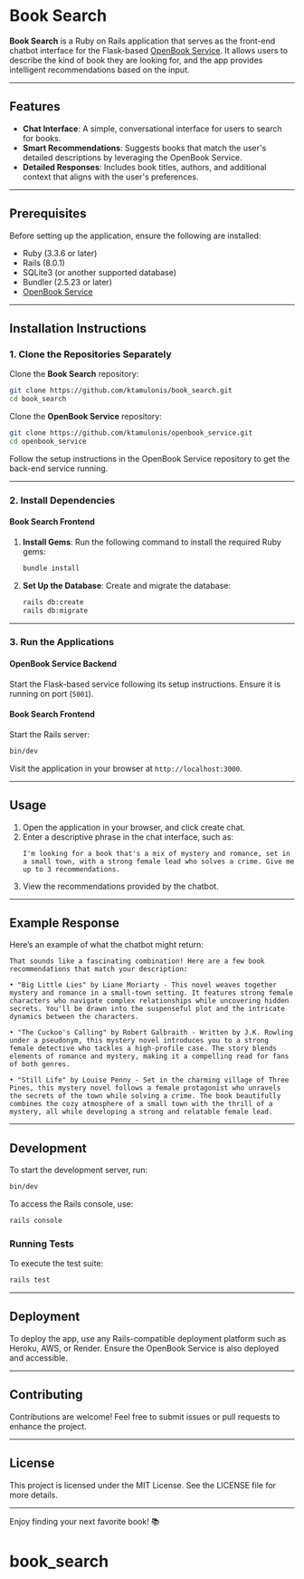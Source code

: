 
# Book Search

**Book Search** is a Ruby on Rails application that serves as the front-end chatbot interface for the Flask-based [OpenBook Service](https://github.com/ktamulonis/openbook_service). It allows users to describe the kind of book they are looking for, and the app provides intelligent recommendations based on the input.

---

## Features

- **Chat Interface**: A simple, conversational interface for users to search for books.
- **Smart Recommendations**: Suggests books that match the user's detailed descriptions by leveraging the OpenBook Service.
- **Detailed Responses**: Includes book titles, authors, and additional context that aligns with the user's preferences.

---

## Prerequisites

Before setting up the application, ensure the following are installed:

- Ruby (3.3.6 or later)
- Rails (8.0.1)
- SQLite3 (or another supported database)
- Bundler (2.5.23 or later)
- [OpenBook Service](https://github.com/ktamulonis/openbook_service)

---

## Installation Instructions

### 1. Clone the Repositories Separately

Clone the **Book Search** repository:
```bash
git clone https://github.com/ktamulonis/book_search.git
cd book_search
```

Clone the **OpenBook Service** repository:
```bash
git clone https://github.com/ktamulonis/openbook_service.git
cd openbook_service
```

Follow the setup instructions in the OpenBook Service repository to get the back-end service running.

---

### 2. Install Dependencies

#### Book Search Frontend

1. **Install Gems**:
   Run the following command to install the required Ruby gems:
   ```bash
   bundle install
   ```

2. **Set Up the Database**:
   Create and migrate the database:
   ```bash
   rails db:create
   rails db:migrate
   ```

---

### 3. Run the Applications

#### OpenBook Service Backend

Start the Flask-based service following its setup instructions. Ensure it is running on port (`5001`).

#### Book Search Frontend

Start the Rails server:
```bash
bin/dev
```

Visit the application in your browser at `http://localhost:3000`.

---

## Usage

1. Open the application in your browser, and click create chat.
2. Enter a descriptive phrase in the chat interface, such as:
   ```
   I'm looking for a book that's a mix of mystery and romance, set in a small town, with a strong female lead who solves a crime. Give me up to 3 recommendations.
   ```
3. View the recommendations provided by the chatbot.

---

## Example Response

Here’s an example of what the chatbot might return:

```
That sounds like a fascinating combination! Here are a few book recommendations that match your description:

• "Big Little Lies" by Liane Moriarty - This novel weaves together mystery and romance in a small-town setting. It features strong female characters who navigate complex relationships while uncovering hidden secrets. You'll be drawn into the suspenseful plot and the intricate dynamics between the characters.

• "The Cuckoo's Calling" by Robert Galbraith - Written by J.K. Rowling under a pseudonym, this mystery novel introduces you to a strong female detective who tackles a high-profile case. The story blends elements of romance and mystery, making it a compelling read for fans of both genres.

• "Still Life" by Louise Penny - Set in the charming village of Three Pines, this mystery novel follows a female protagonist who unravels the secrets of the town while solving a crime. The book beautifully combines the cozy atmosphere of a small town with the thrill of a mystery, all while developing a strong and relatable female lead.
```

---

## Development

To start the development server, run:
```bash
bin/dev
```

To access the Rails console, use:
```bash
rails console
```

### Running Tests
To execute the test suite:
```bash
rails test
```

---

## Deployment

To deploy the app, use any Rails-compatible deployment platform such as Heroku, AWS, or Render. Ensure the OpenBook Service is also deployed and accessible.

---

## Contributing

Contributions are welcome! Feel free to submit issues or pull requests to enhance the project.

---

## License

This project is licensed under the MIT License. See the LICENSE file for more details.

---

Enjoy finding your next favorite book! 📚
# book_search
